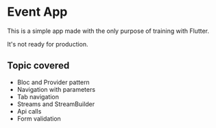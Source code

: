 # Event App

This is a simple app made with the only purpose of training with Flutter.

It's not ready for production.

## Topic covered

-   Bloc and Provider pattern
-   Navigation with parameters
-   Tab navigation
-   Streams and StreamBuilder
-   Api calls
-   Form validation 
